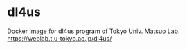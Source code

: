 # dl4us
Docker image for dl4us program of Tokyo Univ. Matsuo Lab.
https://weblab.t.u-tokyo.ac.jp/dl4us/